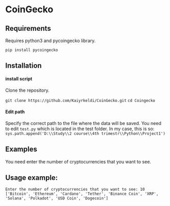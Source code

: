 # CoinGecko
 
## Requirements

Requires python3 and pycoingecko library.

`pip install pycoingecko`

## Installation
#### install script

Clone the repository.

`git clone https://github.com/Kaiyrkeldi/CoinGecko.git`
`cd Coingecko`

#### Edit path

Specify the correct path to the file where the data will be saved. You need to edit `test.py` which is located in the test folder. In my case, this is so:
`sys.path.append('D:\\Study\\2 course\\4th trimestr\\Python\\Project1')`

## Examples

You need enter the number of cryptocurrencies that you want to see.

## Usage example:
~~~
Enter the number of cryptocurrencies that you want to see: 10
['Bitcoin', 'Ethereum', 'Cardano', 'Tether', 'Binance Coin', 'XRP', 'Solana', 'Polkadot', 'USD Coin', 'Dogecoin']
~~~

